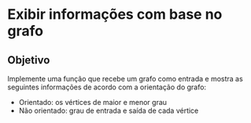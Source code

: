 # Exibir informações com base no grafo

## Objetivo

Implemente uma função que recebe um grafo como entrada e mostra as seguintes informações de acordo com a orientação do grafo:

- Orientado: os vértices de maior e menor grau
- Não orientado: grau de entrada e saída de cada vértice